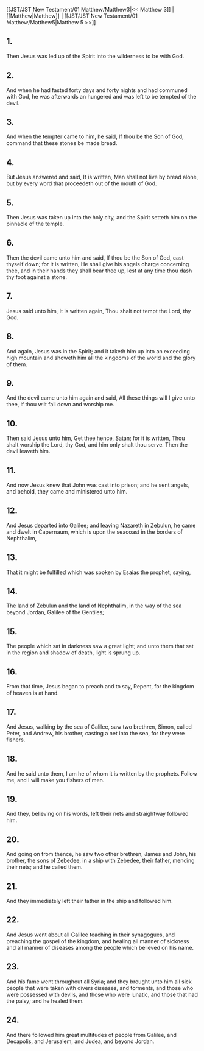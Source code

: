 [[JST/JST New Testament/01 Matthew/Matthew3|<< Matthew 3]] | [[Matthew|Matthew]] | [[JST/JST New Testament/01 Matthew/Matthew5|Matthew 5 >>]]
## 1.
Then Jesus was led up of the Spirit into the wilderness to be with God.
## 2.
And when he had fasted forty days and forty nights and had communed with God, he was afterwards an hungered and was left to be tempted of the devil.
## 3.
And when the tempter came to him, he said, If thou be the Son of God, command that these stones be made bread.
## 4.
But Jesus answered and said, It is written, Man shall not live by bread alone, but by every word that proceedeth out of the mouth of God.
## 5.
Then Jesus was taken up into the holy city, and the Spirit setteth him on the pinnacle of the temple.
## 6.
Then the devil came unto him and said, If thou be the Son of God, cast thyself down; for it is written, He shall give his angels charge concerning thee, and in their hands they shall bear thee up, lest at any time thou dash thy foot against a stone.
## 7.
Jesus said unto him, It is written again, Thou shalt not tempt the Lord, thy God.
## 8.
And again, Jesus was in the Spirit; and it taketh him up into an exceeding high mountain and showeth him all the kingdoms of the world and the glory of them.
## 9.
And the devil came unto him again and said, All these things will I give unto thee, if thou wilt fall down and worship me.
## 10.
Then said Jesus unto him, Get thee hence, Satan; for it is written, Thou shalt worship the Lord, thy God, and him only shalt thou serve. Then the devil leaveth him.
## 11.
And now Jesus knew that John was cast into prison; and he sent angels, and behold, they came and ministered unto him.
## 12.
And Jesus departed into Galilee; and leaving Nazareth in Zebulun, he came and dwelt in Capernaum, which is upon the seacoast in the borders of Nephthalim,
## 13.
That it might be fulfilled which was spoken by Esaias the prophet, saying,
## 14.
The land of Zebulun and the land of Nephthalim, in the way of the sea beyond Jordan, Galilee of the Gentiles;
## 15.
The people which sat in darkness saw a great light; and unto them that sat in the region and shadow of death, light is sprung up.
## 16.
From that time, Jesus began to preach and to say, Repent, for the kingdom of heaven is at hand.
## 17.
And Jesus, walking by the sea of Galilee, saw two brethren, Simon, called Peter, and Andrew, his brother, casting a net into the sea, for they were fishers.
## 18.
And he said unto them, I am he of whom it is written by the prophets. Follow me, and I will make you fishers of men.
## 19.
And they, believing on his words, left their nets and straightway followed him.
## 20.
And going on from thence, he saw two other brethren, James and John, his brother, the sons of Zebedee, in a ship with Zebedee, their father, mending their nets; and he called them.
## 21.
And they immediately left their father in the ship and followed him.
## 22.
And Jesus went about all Galilee teaching in their synagogues, and preaching the gospel of the kingdom, and healing all manner of sickness and all manner of diseases among the people which believed on his name.
## 23.
And his fame went throughout all Syria; and they brought unto him all sick people that were taken with divers diseases, and torments, and those who were possessed with devils, and those who were lunatic, and those that had the palsy; and he healed them.
## 24.
And there followed him great multitudes of people from Galilee, and Decapolis, and Jerusalem, and Judea, and beyond Jordan.

